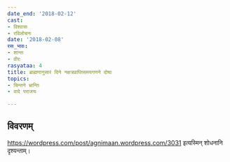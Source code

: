```yaml
---
date_end: '2018-02-12'
cast:
- विश्वासः
- रविलोचनः
date: '2018-02-08'
रसः_भावः:
- शान्तः
- वीरः
rasyataa: 4
title: ब्राह्मणानुसारं दिने नक्षत्रप्राप्तिसमयगणने दोषाः
topics:
- चिन्तने भ्रान्तिः
- वादे पराजयः

---
```


## विवरणम्
https://wordpress.com/post/agnimaan.wordpress.com/3031 इत्यस्मिन् शोधनानि दृश्यन्ताम्।


